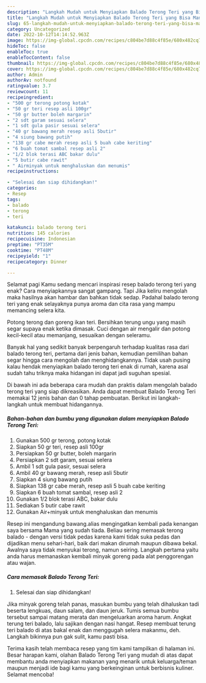 ```yaml
---
description: "Langkah Mudah untuk Menyiapkan Balado Terong Teri yang Bisa Manjain Lidah "
title: "Langkah Mudah untuk Menyiapkan Balado Terong Teri yang Bisa Manjain Lidah "
slug: 65-langkah-mudah-untuk-menyiapkan-balado-terong-teri-yang-bisa-manjain-lidah
category: Uncategorized
date: 2022-10-12T14:14:52.963Z
image: https://img-global.cpcdn.com/recipes/c804be7d88c4f85e/680x482cq70/balado-terong-teri-foto-resep-utama.jpg
hideToc: false
enableToc: true
enableTocContent: false
thumbnail: https://img-global.cpcdn.com/recipes/c804be7d88c4f85e/680x482cq70/balado-terong-teri-foto-resep-utama.jpg
cover: https://img-global.cpcdn.com/recipes/c804be7d88c4f85e/680x482cq70/balado-terong-teri-foto-resep-utama.jpg
author: Admin
authorAv: notfound
ratingvalue: 3.7
reviewcount: 11
recipeingredient:
- "500 gr terong potong kotak"
- "50 gr teri resep asli 100gr"
- "50 gr butter boleh margarin"
- "2 sdt garam sesuai selera"
- "1 sdt gula pasir sesuai selera"
- "40 gr bawang merah resep asli 5butir"
- "4 siung bawang putih"
- "138 gr cabe merah resep asli 5 buah cabe keriting"
- "6 buah tomat sambal resep asli 2"
- "1/2 blok terasi ABC bakar dulu"
- "5 butir cabe rawit"
- " Airminyak untuk menghaluskan dan menumis"
recipeinstructions:

- "Selesai dan siap dihidangkan!"
categories:
- Resep
tags:
- balado
- terong
- teri

katakunci: balado terong teri 
nutrition: 145 calories
recipecuisine: Indonesian
preptime: "PT35M"
cooktime: "PT48M"
recipeyield: "1"
recipecategory: Dinner

---
```



Selamat pagi Kamu sedang mencari inspirasi resep balado terong teri yang enak? Cara menyiapkannya sangat gampang. Tapi Jika keliru mengolah maka hasilnya akan hambar dan bahkan tidak sedap. Padahal balado terong teri yang enak selayaknya punya aroma dan cita rasa yang mampu memancing selera kita.


Potong terong dan goreng ikan teri. Bersihkan terung ungu yang masih segar supaya enak ketika dimasak. Cuci dengan air mengalir dan potong kecil-kecil atau memanjang, sesuaikan dengan seleramu.

Banyak hal yang sedikit banyak berpengaruh terhadap kualitas rasa dari balado terong teri, pertama dari jenis bahan, kemudian pemilihan bahan segar hingga cara mengolah dan menghidangkannya. Tidak usah pusing kalau hendak menyiapkan balado terong teri enak di rumah, karena asal sudah tahu triknya maka hidangan ini dapat jadi suguhan spesial.


Di bawah ini ada beberapa cara mudah dan praktis dalam mengolah balado terong teri yang siap dikreasikan. Anda dapat membuat Balado Terong Teri memakai 12 jenis bahan dan 0 tahap pembuatan. Berikut ini langkah-langkah untuk membuat hidangannya.

<!--inarticleads1-->

##### Bahan-bahan dan bumbu yang digunakan dalam menyiapkan Balado Terong Teri:

1. Gunakan 500 gr terong, potong kotak
1. Siapkan 50 gr teri, resep asli 100gr
1. Persiapkan 50 gr butter, boleh margarin
1. Persiapkan 2 sdt garam, sesuai selera
1. Ambil 1 sdt gula pasir, sesuai selera
1. Ambil 40 gr bawang merah, resep asli 5butir
1. Siapkan 4 siung bawang putih
1. Siapkan 138 gr cabe merah, resep asli 5 buah cabe keriting
1. Siapkan 6 buah tomat sambal, resep asli 2
1. Gunakan 1/2 blok terasi ABC, bakar dulu
1. Sediakan 5 butir cabe rawit
1. Gunakan  Air+minyak untuk menghaluskan dan menumis


Resep ini mengandung bawang.alias mengingatkan kembali pada kenangan saya bersama Mama yang sudah tiada. Beliau sering memasak terong balado - dengan versi tidak pedas karena kami tidak suka pedas dan dijadikan menu sehari-hari, baik dari makan dirumah maupun dibawa bekal. Awalnya saya tidak menyukai terong, namun seiring. Langkah pertama yaitu anda harus memanaskan kembali minyak goreng pada alat penggorengan atau wajan. 

<!--inarticleads2-->

##### Cara memasak Balado Terong Teri:


1. Selesai dan siap dihidangkan!

Jika minyak goreng telah panas, masukan bumbu yang telah dihaluskan tadi beserta lengkuas, daun salam, dan daun jeruk. Tumis semua bumbu tersebut sampai matang merata dan mengeluarkan aroma harum. Angkat terung teri balado, lalu sajikan dengan nasi hangat. Resep membuat terung teri balado di atas bakal enak dan menggugah selera makanmu, deh. Langkah bikinnya pun gak sulit, kamu pasti bisa. 

Terima kasih telah membaca resep yang tim kami tampilkan di halaman ini. Besar harapan kami, olahan Balado Terong Teri yang mudah di atas dapat membantu anda menyiapkan makanan yang menarik untuk keluarga/teman maupun menjadi ide bagi kamu yang berkeinginan untuk berbisnis kuliner. Selamat mencoba!
